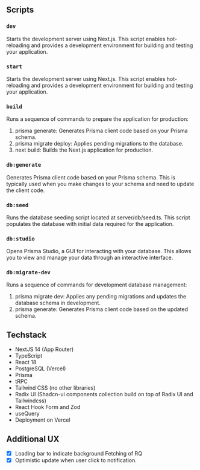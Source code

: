 ## Scripts

### `dev`

Starts the development server using Next.js. This script enables hot-reloading and provides a development environment for building and testing your application.

### `start`

Starts the development server using Next.js. This script enables hot-reloading and provides a development environment for building and testing your application.

### `build`

Runs a sequence of commands to prepare the application for production:

1. prisma generate: Generates Prisma client code based on your Prisma schema.
2. prisma migrate deploy: Applies pending migrations to the database.
3. next build: Builds the Next.js application for production.

### `db:generate`

Generates Prisma client code based on your Prisma schema. This is typically used when you make changes to your schema and need to update the client code.

### `db:seed`

Runs the database seeding script located at server/db/seed.ts. This script populates the database with initial data required for the application.

### `db:studio`

Opens Prisma Studio, a GUI for interacting with your database. This allows you to view and manage your data through an interactive interface.

### `db:migrate-dev`

Runs a sequence of commands for development database management:

1. prisma migrate dev: Applies any pending migrations and updates the database schema in development.
2. prisma generate: Generates Prisma client code based on the updated schema.

## Techstack

- NextJS 14 (App Router)
- TypeScript
- React 18
- PostgreSQL (Vercel)
- Prisma
- tRPC
- Tailwind CSS (no other libraries)
- Radix UI (Shadcn-ui components collection build on top of Radix UI and Tailwindcss)
- React Hook Form and Zod
- useQuery
- Deployment on Vercel

## Additional UX

- [x] Loading bar to indicate background Fetching of RQ
- [x] Optimistic update when user click to notification.
